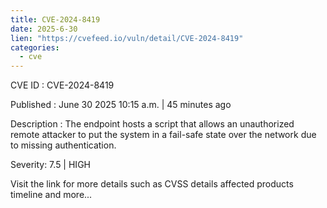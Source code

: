 ```yaml
---
title: CVE-2024-8419
date: 2025-6-30
lien: "https://cvefeed.io/vuln/detail/CVE-2024-8419"
categories:
  - cve
---
```


CVE ID : CVE-2024-8419

Published :  June 30
2025
10:15 a.m. | 45 minutes ago

Description : The endpoint hosts a script that allows an unauthorized remote attacker to put the system in a fail-safe state over the network due to missing authentication.

Severity: 7.5 | HIGH

Visit the link for more details
such as CVSS details
affected products
timeline
and more...
